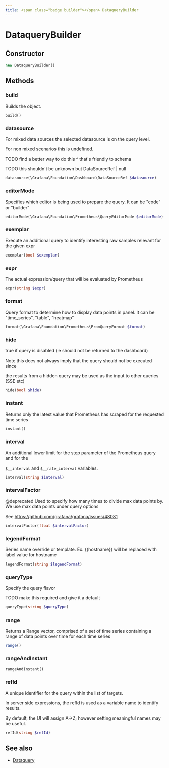 ```yaml
---
title: <span class="badge builder"></span> DataqueryBuilder
---
```

# <span class="badge builder"></span> DataqueryBuilder

## Constructor

```php
new DataqueryBuilder()
```
## Methods

### <span class="badge object-method"></span> build

Builds the object.

```php
build()
```

### <span class="badge object-method"></span> datasource

For mixed data sources the selected datasource is on the query level.

For non mixed scenarios this is undefined.

TODO find a better way to do this ^ that's friendly to schema

TODO this shouldn't be unknown but DataSourceRef | null

```php
datasource(\Grafana\Foundation\Dashboard\DataSourceRef $datasource)
```

### <span class="badge object-method"></span> editorMode

Specifies which editor is being used to prepare the query. It can be "code" or "builder"

```php
editorMode(\Grafana\Foundation\Prometheus\QueryEditorMode $editorMode)
```

### <span class="badge object-method"></span> exemplar

Execute an additional query to identify interesting raw samples relevant for the given expr

```php
exemplar(bool $exemplar)
```

### <span class="badge object-method"></span> expr

The actual expression/query that will be evaluated by Prometheus

```php
expr(string $expr)
```

### <span class="badge object-method"></span> format

Query format to determine how to display data points in panel. It can be "time_series", "table", "heatmap"

```php
format(\Grafana\Foundation\Prometheus\PromQueryFormat $format)
```

### <span class="badge object-method"></span> hide

true if query is disabled (ie should not be returned to the dashboard)

Note this does not always imply that the query should not be executed since

the results from a hidden query may be used as the input to other queries (SSE etc)

```php
hide(bool $hide)
```

### <span class="badge object-method"></span> instant

Returns only the latest value that Prometheus has scraped for the requested time series

```php
instant()
```

### <span class="badge object-method"></span> interval

An additional lower limit for the step parameter of the Prometheus query and for the

`$__interval` and `$__rate_interval` variables.

```php
interval(string $interval)
```

### <span class="badge object-method"></span> intervalFactor

@deprecated Used to specify how many times to divide max data points by. We use max data points under query options

See https://github.com/grafana/grafana/issues/48081

```php
intervalFactor(float $intervalFactor)
```

### <span class="badge object-method"></span> legendFormat

Series name override or template. Ex. {{hostname}} will be replaced with label value for hostname

```php
legendFormat(string $legendFormat)
```

### <span class="badge object-method"></span> queryType

Specify the query flavor

TODO make this required and give it a default

```php
queryType(string $queryType)
```

### <span class="badge object-method"></span> range

Returns a Range vector, comprised of a set of time series containing a range of data points over time for each time series

```php
range()
```

### <span class="badge object-method"></span> rangeAndInstant

```php
rangeAndInstant()
```

### <span class="badge object-method"></span> refId

A unique identifier for the query within the list of targets.

In server side expressions, the refId is used as a variable name to identify results.

By default, the UI will assign A->Z; however setting meaningful names may be useful.

```php
refId(string $refId)
```

## See also

 * <span class="badge object-type-class"></span> [Dataquery](./object-Dataquery.md)
